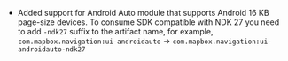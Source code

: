 - Added support for Android Auto module that supports Android 16 KB page-size devices. To consume SDK compatible with NDK 27 you need to add `-ndk27` suffix to the artifact name, for example, `com.mapbox.navigation:ui-androidauto` -> `com.mapbox.navigation:ui-androidauto-ndk27` 
